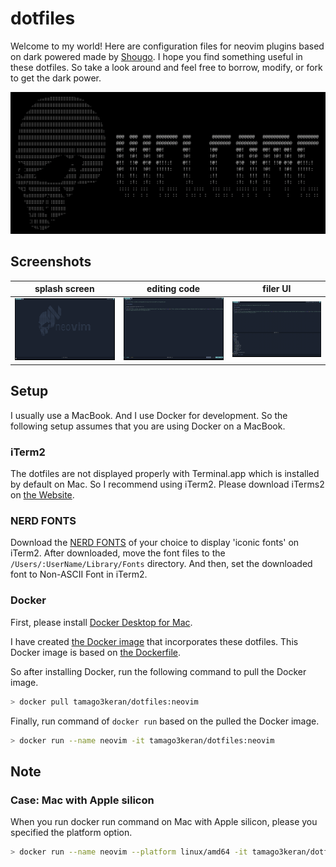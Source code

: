 # dotfiles
Welcome to my world! Here are configuration files for neovim plugins based on dark powered made by [Shougo](https://github.com/Shougo). I hope you find something useful in these dotfiles. So take a look around and feel free to borrow, modify, or fork to get the dark power.

<img src="https://github.com/tamago3keran/images/blob/main/dotfiles/image_01.png">

## Screenshots

|splash screen|editing code|filer UI|
|:--:|:--:|:--:|
|<img src="https://github.com/tamago3keran/images/blob/main/dotfiles/image_02.png">|<img src="https://github.com/tamago3keran/images/blob/main/dotfiles/image_03.png">|<img src="https://github.com/tamago3keran/images/blob/main/dotfiles/image_04.png">|

## Setup
I usually use a MacBook. And I use Docker for development. So the following setup assumes that you are using Docker on a MacBook.

### iTerm2
The dotfiles are not displayed properly with Terminal.app which is installed by default on Mac. So I recommend using iTerm2. Please download iTerms2 on [the Website](https://iterm2.com).

### NERD FONTS
Download the [NERD FONTS](https://www.nerdfonts.com) of your choice to display 'iconic fonts' on iTerm2. After downloaded, move the font files to the `/Users/:UserName/Library/Fonts` directory. And then, set the downloaded font to Non-ASCII Font in iTerm2.

### Docker
First, please install [Docker Desktop for Mac](https://docs.docker.com/desktop/install/mac-install/).

I have created [the Docker image](https://hub.docker.com/repository/docker/tamago3keran/dotfiles/tags?name=neovim) that incorporates these dotfiles. This Docker image is based on [the Dockerfile](https://github.com/tamago3keran/Dockerfiles/blob/master/neovim/Dockerfile).

So after installing Docker, run the following command to pull the Docker image.

```bash
> docker pull tamago3keran/dotfiles:neovim
```

Finally, run command of `docker run` based on the pulled the Docker image.

```bash
> docker run --name neovim -it tamago3keran/dotfiles:neovim
```

## Note
### Case: Mac with Apple silicon
When you run docker run command on Mac with Apple silicon, please you specified the platform option.

```bash
> docker run --name neovim --platform linux/amd64 -it tamago3keran/dotfiles:neovim
```
